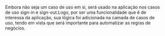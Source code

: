 Embora não seja um caso de uso em si, será usado na aplicação nos casos de uso sign-in e sign-out.Logo, por ser uma funcionalidade que é de interessa da aplicação, sua lógica foi adicionada na camada de casos de uso, tendo em vista que será importante para automatizar as regras de negócios.
